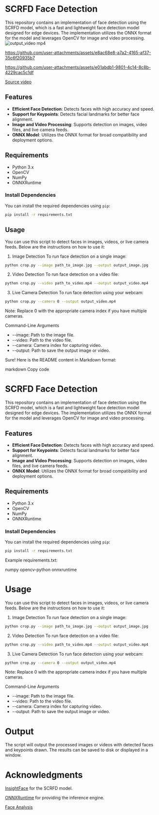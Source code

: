 # SCRFD Face Detection

This repository contains an implementation of face detection using the SCRFD model, which is a fast and lightweight face detection model designed for edge devices. The implementation utilizes the ONNX format for the model and leverages OpenCV for image and video processing.
![output_video mp4](https://github.com/user-attachments/assets/d5b9f37c-6e70-4d3c-8b2a-e3f1683ec722)

https://github.com/user-attachments/assets/e8ac68e8-a7a2-4165-af37-35c6f20935b7

https://github.com/user-attachments/assets/e01abdb1-9801-4c14-8c8b-4229cac5c1df





[Source video](https://www.pexels.com/video/video-of-women-dancing-3873059/)

## Features

- **Efficient Face Detection**: Detects faces with high accuracy and speed.
- **Support for Keypoints**: Detects facial landmarks for better face alignment.
- **Image and Video Processing**: Supports detection on images, video files, and live camera feeds.
- **ONNX Model**: Utilizes the ONNX format for broad compatibility and deployment options.

## Requirements

- Python 3.x
- OpenCV
- NumPy
- ONNXRuntime

### Install Dependencies

You can install the required dependencies using `pip`:

```bash
pip install -r requirements.txt
```
## Usage
You can use this script to detect faces in images, videos, or live camera feeds. Below are the instructions on how to use it:

1. Image Detection
To run face detection on a single image:

```bash
python crop.py --image path_to_image.jpg --output output_image.jpg
```
2. Video Detection
To run face detection on a video file:

```bash
python crop.py --video path_to_video.mp4 --output output_video.mp4
```
3. Live Camera Detection
To run face detection using your webcam:

```bash
python crop.py --camera 0 --output output_video.mp4
```
Note: Replace 0 with the appropriate camera index if you have multiple cameras.

Command-Line Arguments
- --image: Path to the image file.
- --video: Path to the video file.
- --camera: Camera index for capturing video.
- --output: Path to save the output image or video.

Sure! Here is the README content in Markdown format:

markdown
Copy code
# SCRFD Face Detection

This repository contains an implementation of face detection using the SCRFD model, which is a fast and lightweight face detection model designed for edge devices. The implementation utilizes the ONNX format for the model and leverages OpenCV for image and video processing.

## Features

- **Efficient Face Detection**: Detects faces with high accuracy and speed.
- **Support for Keypoints**: Detects facial landmarks for better face alignment.
- **Image and Video Processing**: Supports detection on images, video files, and live camera feeds.
- **ONNX Model**: Utilizes the ONNX format for broad compatibility and deployment options.

## Requirements

- Python 3.x
- OpenCV
- NumPy
- ONNXRuntime

### Install Dependencies

You can install the required dependencies using `pip`:

```bash
pip install -r requirements.txt
```
Example requirements.txt:

numpy
opencv-python
onnxruntime
# Usage
You can use this script to detect faces in images, videos, or live camera feeds. Below are the instructions on how to use it:

1. Image Detection
To run face detection on a single image:

```bash
python crop.py --image path_to_image.jpg --output output_image.jpg
```
2. Video Detection
To run face detection on a video file:

```bash
python crop.py --video path_to_video.mp4 --output output_video.mp4
```
3. Live Camera Detection
To run face detection using your webcam:

```bash
python crop.py --camera 0 --output output_video.mp4
```
Note: Replace 0 with the appropriate camera index if you have multiple cameras.

Command-Line Arguments
* --image: Path to the image file.
* --video: Path to the video file.
* --camera: Camera index for capturing video.
* --output: Path to save the output image or video.
# Output
The script will output the processed images or videos with detected faces and keypoints drawn. The results can be saved to disk or displayed in a window.

# Acknowledgments
[InsightFace](https://github.com/deepinsight/insightface) for the SCRFD model.

[ONNXRuntime](https://github.com/microsoft/onnxruntime) for providing the inference engine.

[Face Analysis](https://github.com/yakhyo/facial-analysis)

